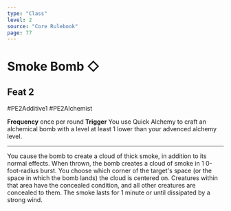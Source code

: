 ```yaml
---
type: "Class"
level: 2
source: "Core Rulebook"
page: 77
---
```

# Smoke Bomb ◇
## Feat 2
#PE2Additive1 #PE2Alchemist

**Frequency** once per round
**Trigger**  You use Quick Alchemy to craft an alchemical bomb with a level at least 1 lower than your advenced alchemy level.

---
You cause the bomb to create a cloud of thick smoke, in addition to its normal effects. When thrown, the bomb creates a cloud of smoke in 1 0-foot-radius burst. You choose which corner of the target's space (or the space in which the bomb lands) the cloud is centered on. Creatures within that area have the concealed condition, and all other creatures are concealed to them. The smoke lasts for 1 minute or until dissipated by a strong wind.